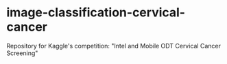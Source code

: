 # image-classification-cervical-cancer
Repository for Kaggle's competition: "Intel and Mobile ODT Cervical Cancer Screening"
